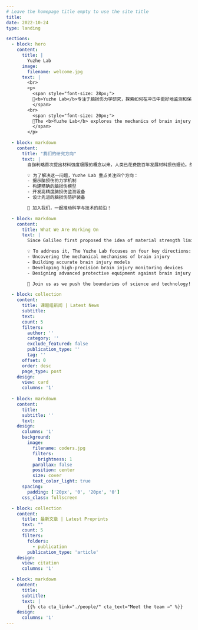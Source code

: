 ```yaml
---
# Leave the homepage title empty to use the site title
title:
date: 2022-10-24
type: landing

sections:
  - block: hero
    content:
      title: |
        Yuzhe Lab
      image:
        filename: welcome.jpg
      text: |
        <br>
        <p>
          <span style="font-size: 28px;">
          🧠<b>Yuzhe Lab</b>专注于脑损伤力学研究，探索如何在冲击中更好地监测和保护大脑。
          </span>
        <br>
          <span style="font-size: 20px;">
          🔬The <b>Yuzhe Lab</b> explores the mechanics of brain injury and designs better ways to monitor, model, and protect the brain to advance human health.
          </span>
        </p>

  - block: markdown
    content:
      title: "我们的研究方向"
      text: |
        自伽利略首次提出材料强度极限的概念以来，人类已花费数百年发展材料损伤理论。然而，至今仍有一个关键问题尚未解答：**力学是如何导致脑损伤（受伤）的？** 这一知识空白是不可接受的。

        💡 为了解决这一问题，Yuzhe Lab 重点关注四个方向：  
        - 揭示脑损伤的力学机制  
        - 构建精确的脑损伤模型  
        - 开发高精度脑损伤监测设备  
        - 设计先进的脑损伤防护装备  

        🚀 加入我们，一起推动科学与技术的前沿！

  - block: markdown
    content:
      title: What We Are Working On
      text: |
        Since Galileo first proposed the idea of material strength limitations, humanity has spent centuries developing theories of material damage. Yet to this day, one critical question remains unanswered: **How does mechanics lead to brain damage (injury)?** This gap in knowledge is unacceptable.  

        💡 To address it, The Yuzhe Lab focuses on four key directions:  
        - Uncovering the mechanical mechanisms of brain injury  
        - Building accurate brain injury models  
        - Developing high-precision brain injury monitoring devices  
        - Designing advanced protective equipment against brain injury  

        🚀 Join us as we push the boundaries of science and technology!

  - block: collection
    content:
      title: 课题组新闻 | Latest News
      subtitle:
      text:
      count: 5
      filters:
        author: ''
        category: ''
        exclude_featured: false
        publication_type: ''
        tag: ''
      offset: 0
      order: desc
      page_type: post
    design:
      view: card
      columns: '1'
  
  - block: markdown
    content:
      title:
      subtitle: ''
      text:
    design:
      columns: '1'
      background:
        image: 
          filename: coders.jpg
          filters:
            brightness: 1
          parallax: false
          position: center
          size: cover
          text_color_light: true
      spacing:
        padding: ['20px', '0', '20px', '0']
      css_class: fullscreen

  - block: collection
    content:
      title: 最新文章 | Latest Preprints
      text: ""
      count: 5
      filters:
        folders:
          - publication
        publication_type: 'article'
    design:
      view: citation
      columns: '1'

  - block: markdown
    content:
      title:
      subtitle:
      text: |
        {{% cta cta_link="./people/" cta_text="Meet the team →" %}}
    design:
      columns: '1'
---
```

